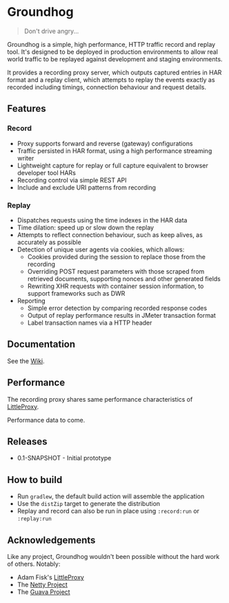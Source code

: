 # Groundhog

> Don't drive angry...

Groundhog is a simple, high performance, HTTP traffic record and replay tool. It's designed to be deployed in production environments to allow real world traffic to be replayed against development and staging environments.

It provides a recording proxy server, which outputs captured entries in HAR format and a replay client, which attempts to replay the events exactly as recorded including timings, connection behaviour and request details.

## Features

### Record

* Proxy supports forward and reverse (gateway) configurations
* Traffic persisted in HAR format, using a high performance streaming writer
* Lightweight capture for replay or full capture equivalent to browser developer tool HARs
* Recording control via simple REST API
* Include and exclude URI patterns from recording

### Replay

* Dispatches requests using the time indexes in the HAR data
* Time dilation: speed up or slow down the replay
* Attempts to reflect connection behaviour, such as keep alives, as accurately as possible
* Detection of unique user agents via cookies, which allows:
    * Cookies provided during the session to replace those from the recording
    * Overriding POST request parameters with those scraped from retrieved documents, supporting nonces and other generated fields
    * Rewriting XHR requests with container session information, to support frameworks such as DWR
* Reporting
    * Simple error detection by comparing recorded response codes
    * Output of replay performance results in JMeter transaction format
    * Label transaction names via a HTTP header

## Documentation

See the [Wiki](https://github.com/blackboard/groundhog/wiki).

## Performance

The recording proxy shares same performance characteristics of [LittleProxy](https://github.com/adamfisk/LittleProxy).

Performance data to come.

## Releases

* 0.1-SNAPSHOT - Initial prototype

## How to build

* Run `gradlew`, the default build action will assemble the application
* Use the `distZip` target to generate the distribution
* Replay and record can also be run in place using `:record:run` or `:replay:run`

## Acknowledgements

Like any project, Groundhog wouldn't been possible without the hard work of others. Notably:

* Adam Fisk's [LittleProxy](https://github.com/adamfisk/LittleProxy)
* The [Netty Project](http://netty.io/)
* The [Guava Project](https://code.google.com/p/guava-libraries/)
